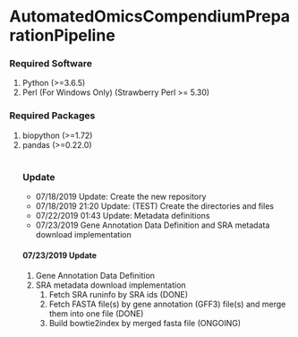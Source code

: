 
# AutomatedOmicsCompendiumPreparationPipeline
<h3>Required Software</h3>
<ol>
<li>Python (>=3.6.5)</li>
<li>Perl (For Windows Only) (Strawberry Perl >= 5.30) </li>
</ol>

<h3>Required Packages</h3>
<ol>
<li>biopython (>=1.72)</li>
<li>pandas (>=0.22.0)</li>


#
<h3>Update</h3>
<ul>
<li>07/18/2019 Update: Create the new repository</li>
<li>07/18/2019 21:20 Update: (TEST) Create the directories and files</li>
<li>07/22/2019 01:43 Update: Metadata definitions</li>
<li>07/23/2019 Gene Annotation Data Definition and SRA metadata download implementation</li>
</ul>



<h4>07/23/2019 Update</h4>
<ol>
<li>Gene Annotation Data Definition</li>
<li>SRA metadata download implementation<br>
    <ol>
    <li>Fetch SRA runinfo by SRA ids (DONE)</li>
    <li>Fetch FASTA file(s) by gene annotation (GFF3) file(s) and merge them into one file (DONE)</li>
    <li>Build bowtie2index by merged fasta file (ONGOING)</li>
    </ol>
</ol>